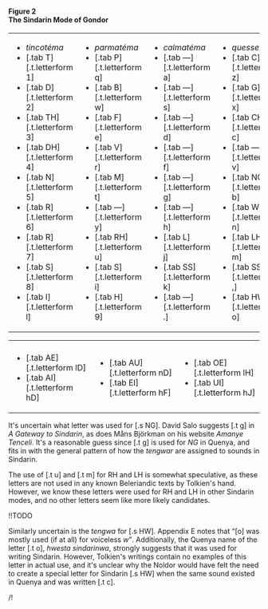 <div class="figure">
<h4>Figure 2<br/>The Sindarin Mode of Gondor</h4>
<table class="col-4 columns border">
<tr>
  <td>
  <ul>
  <li class="center"><em>tincotéma</em></li>
  <li>[.tab T][.t.letterform 1]</li>
  <li>[.tab D][.t.letterform 2]</li>
  <li>[.tab TH][.t.letterform 3]</li>
  <li>[.tab DH][.t.letterform 4]</li>
  <li>[.tab N][.t.letterform 5]</li>
  <li>[.tab R][.t.letterform 6]</li>
  <li>[.tab R][.t.letterform 7]</li>
  <li>[.tab S][.t.letterform 8]</li>
  <li>[.tab I][.t.letterform l]</li>
  </ul>
  </td>
  <td>
  <ul>
  <li class="center"><em>parmatéma</em></li>
  <li>[.tab P][.t.letterform q]</li>
  <li>[.tab B][.t.letterform w]</li>
  <li>[.tab F][.t.letterform e]</li>
  <li>[.tab V][.t.letterform r]</li>
  <li>[.tab M][.t.letterform t]</li>
  <li>[.tab —][.t.letterform y]</li>
  <li>[.tab RH][.t.letterform u]</li>
  <li>[.tab S][.t.letterform i]</li>
  <li>[.tab H][.t.letterform 9]</li>
  </ul>
  </td>
  </td>
  <td>
  <ul>
  <li class="center"><em>calmatéma</em></li>
  <li>[.tab —][.t.letterform a]</li>
  <li>[.tab —][.t.letterform s]</li>
  <li>[.tab —][.t.letterform d]</li>
  <li>[.tab —][.t.letterform f]</li>
  <li>[.tab —][.t.letterform g]</li>
  <li>[.tab —][.t.letterform h]</li>
  <li>[.tab L][.t.letterform j]</li>
  <li>[.tab SS][.t.letterform k]</li>
  <li>[.tab —][.t.letterform .]</li>
  </ul>
  </td>
  <td>
  <ul>
  <li class="center"><em>quessetéma</em></li>
  <li>[.tab C][.t.letterform z]</li>
  <li>[.tab G][.t.letterform x]</li>
  <li>[.tab CH][.t.letterform c]</li>
  <li>[.tab —][.t.letterform v]</li>
  <li>[.tab NG][.t.letterform b]</li>
  <li>[.tab W&#42;][.t.letterform n]</li>
  <li>[.tab LH][.t.letterform m]</li>
  <li>[.tab SS][.t.letterform ,]</li>
  <li>[.tab HW][.t.letterform o]</li>
  </ul>
  </td>
</tr>
</table>
<table class="col-3 columns border">
<tr>
  <td colspan="3"></td>
</tr>
<tr>
  <td>
    <ul>
      <li>[.tab AE][.t.letterform lD]</li>
      <li>[.tab AI][.t.letterform hD]</li>
    </ul>
  </td>
  <td>
    <ul>
      <li>[.tab AU][.t.letterform nD]</li>
      <li>[.tab EI][.t.letterform hF]</li>
    </ul>
  </td>
  <td>
    <ul>
      <li>[.tab OE][.t.letterform lH]</li>
      <li>[.tab UI][.t.letterform hJ]</li>
    </ul>
  </td>
</tr>
<!-- <tr style="border-top:1pt solid black;">
<td colspan="2">
  <ul>
    <li>[.tab A][.t.letterform &#93;]</li>
  </ul>
</td>
<td colspan="2">
  <ul>
    <li>[.tab I][.t.letterform `B]</li>
  </ul>
</td>
</tr> -->
</table>
</div>

It's uncertain what letter was used for [.s NG]. David Salo suggests [.t g] in _A Gateway to Sindarin_, as does Måns Björkman on his website _Amanye Tenceli_. It's a reasonable guess since [.t g] is used for _NG_ in Quenya, and fits in with the general pattern of how the _tengwar_ are assigned to sounds in Sindarin.

The use of [.t u] and [.t m] for RH and LH is somewhat speculative,
as these letters are not used in any known Beleriandic texts
by Tolkien's hand. However,
we know these letters were used for RH and LH in other Sindarin
modes, and no other letters seem like more likely
candidates.

!!TODO

Similarly uncertain is the _tengwa_ for [.s HW]. Appendix E notes that <q>[<span class="t">o</span>] was mostly used (if at all) for voiceless <em>w</em></q>. Additionally, the Quenya name of the letter [.t o], _hwesta sindarinwa_, strongly suggests that it was used for writing Sindarin. However, Tolkien's writings contain no examples of this letter in actual use, and it's unclear why the Noldor would have felt the need to create a special letter for Sindarin [.s HW] when the same sound existed in Quenya and was written [.t c].

/!
